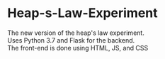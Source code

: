 # Heap-s-Law-Experiment
The new version of the heap's law experiment. <br>
Uses Python 3.7 and Flask for the backend. <br>
The front-end is done using HTML, JS, and CSS
